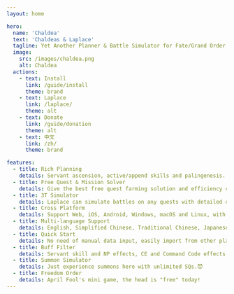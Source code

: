 ```yaml
---
layout: home

hero:
  name: 'Chaldea'
  text: 'Chaldeas & Laplace'
  tagline: Yet Another Planner & Battle Simulator for Fate/Grand Order
  image:
    src: /images/chaldea.png
    alt: Chaldea
  actions:
    - text: Install
      link: /guide/install
      theme: brand
    - text: Laplace
      link: /laplace/
      theme: alt
    - text: Donate
      link: /guide/donation
      theme: alt
    - text: 中文
      link: /zh/
      theme: brand

features:
  - title: Rich Planning
    details: Servant ascension, active/append skills and palingenesis. Limit events, main story, exchange tickets and more to explore.
  - title: Free Quest & Mission Solver
    details: Give the best free quest farming solution and efficiency comparison for item demands and master/event missions.
  - title: 3T Simulator
    details: Laplace can simulate battles on any quests with detailed damage/NP/star calculation, help building your 3T farming team.
  - title: Cross Platform
    details: Support Web, iOS, Android, Windows, macOS and Linux, with multi-device synchronization. Plan your chaldea everywhere.
  - title: Multi-language Support
    details: English, Simplified Chinese, Traditional Chinese, Japanese and Korean. Spanish and Arabic for UI is partially supported for UI.
  - title: Quick Start
    details: No need of manual data input, easily import from other platforms, screenshots and game directly.
  - title: Buff Filter
    details: Servant skill and NP effects, CE and Command Code effects filter.
  - title: Summon Simulator
    details: Just experience summons here with unlimited SQs.😈
  - title: Freedom Order
    details: April Fool's mini game, the head is "free" today!
---
```

